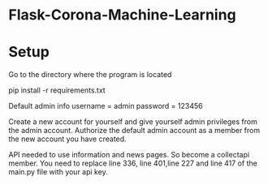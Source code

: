 # Flask-Corona-Machine-Learning
# Setup

Go to the directory where the program is located

pip install -r requirements.txt

Default admin info
username = admin
password = 123456

Create a new account for yourself and give yourself admin privileges from the admin account.
Authorize the default admin account as a member from the new account you have created.

API needed to use information and news pages.
So become a collectapi member.
You need to replace line 336, line 401,line 227 and line 417 of the main.py file with your api key.

